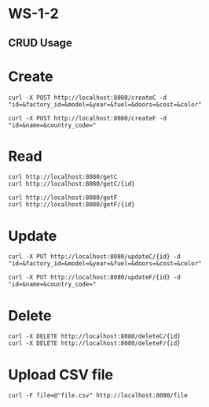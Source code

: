 # WS-1-2

## CRUD Usage

# Create

```
curl -X POST http://localhost:8080/createC -d "id=&factory_id=&model=&year=&fuel=&doors=&cost=&color"

curl -X POST http://localhost:8080/createF -d "id=&name=&country_code="
```
# Read
```
curl http://localhost:8080/getC
curl http://localhost:8080/getC/{id}

curl http://localhost:8080/getF
curl http://localhost:8080/getF/{id}
```

# Update 

```
curl -X PUT http://localhost:8080/updateC/{id} -d "id=&factory_id=&model=&year=&fuel=&doors=&cost=&color"

curl -X PUT http://localhost:8080/updateF/{id} -d "id=&name=&country_code="
```
# Delete 
```
curl -X DELETE http://localhost:8080/deleteC/{id}
curl -X DELETE http://localhost:8080/deleteF/{id}
```

# Upload CSV file

```
curl -F file=@"file.csv" http://localhost:8080/file
```
